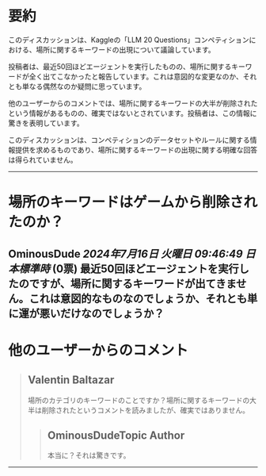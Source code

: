 # 要約 
このディスカッションは、Kaggleの「LLM 20 Questions」コンペティションにおける、場所に関するキーワードの出現について議論しています。

投稿者は、最近50回ほどエージェントを実行したものの、場所に関するキーワードが全く出てこなかったと報告しています。これは意図的な変更なのか、それとも単なる偶然なのか疑問に思っています。

他のユーザーからのコメントでは、場所に関するキーワードの大半が削除されたという情報があるものの、確実ではないとされています。投稿者は、この情報に驚きを表明しています。

このディスカッションは、コンペティションのデータセットやルールに関する情報提供を求めるものであり、場所に関するキーワードの出現に関する明確な回答は得られていません。


---
# 場所のキーワードはゲームから削除されたのか？
**OminousDude** *2024年7月16日 火曜日 09:46:49 日本標準時* (0票)
最近50回ほどエージェントを実行したのですが、場所に関するキーワードが出てきません。これは意図的なものなのでしょうか、それとも単に運が悪いだけなのでしょうか？
---
# 他のユーザーからのコメント
> ## Valentin Baltazar
> 
> 場所のカテゴリのキーワードのことですか？場所に関するキーワードの大半は削除されたというコメントを読みましたが、確実ではありません。
> 
> 
> 
> > ## OminousDudeTopic Author
> > 
> > 本当に？それは驚きです。
> > 
> > 
> > 
---

